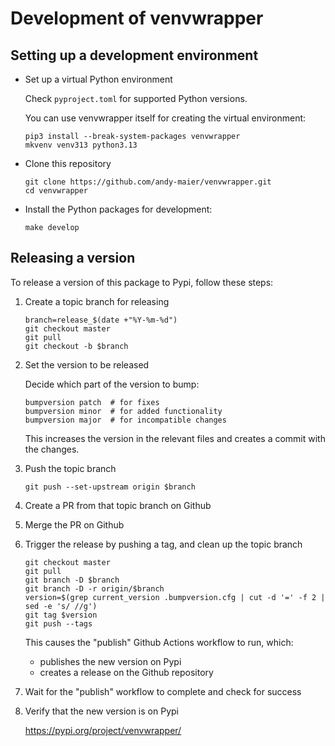 # Development of venvwrapper

## Setting up a development environment

* Set up a virtual Python environment

  Check `pyproject.toml` for supported Python versions.

  You can use venvwrapper itself for creating the virtual environment:

  ```
  pip3 install --break-system-packages venvwrapper
  mkvenv venv313 python3.13
  ```

* Clone this repository

  ```
  git clone https://github.com/andy-maier/venvwrapper.git
  cd venvwrapper
  ```

* Install the Python packages for development:

  ```
  make develop
  ```

## Releasing a version

To release a version of this package to Pypi, follow these steps:

1.  Create a topic branch for releasing

    ```
    branch=release_$(date +"%Y-%m-%d")
    git checkout master
    git pull
    git checkout -b $branch
    ```

2.  Set the version to be released

    Decide which part of the version to bump:

    ```
    bumpversion patch  # for fixes
    bumpversion minor  # for added functionality
    bumpversion major  # for incompatible changes
    ```

    This increases the version in the relevant files and creates a commit with
    the changes.

3.  Push the topic branch

    ```
    git push --set-upstream origin $branch
    ```

4.  Create a PR from that topic branch on Github

5.  Merge the PR on Github

6.  Trigger the release by pushing a tag, and clean up the topic branch

    ```
    git checkout master
    git pull
    git branch -D $branch
    git branch -D -r origin/$branch
    version=$(grep current_version .bumpversion.cfg | cut -d '=' -f 2 | sed -e 's/ //g')
    git tag $version
    git push --tags
    ```

    This causes the "publish" Github Actions workflow to run, which:

    * publishes the new version on Pypi
    * creates a release on the Github repository

7.  Wait for the "publish" workflow to complete and check for success

8.  Verify that the new version is on Pypi

    https://pypi.org/project/venvwrapper/
